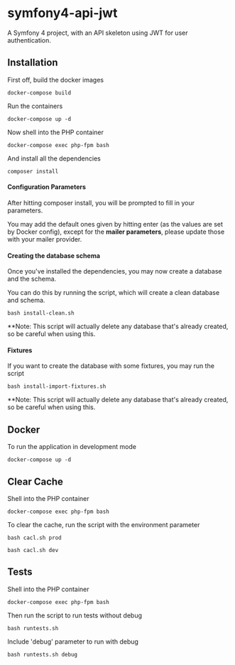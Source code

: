 symfony4-api-jwt
========

A Symfony 4 project, with an API skeleton using JWT for user authentication.

## Installation

First off, build the docker images

`docker-compose build`

Run the containers

`docker-compose up -d`

Now shell into the PHP container

`docker-compose exec php-fpm bash`

And install all the dependencies

`composer install`

#### Configuration Parameters

After hitting composer install, you will be prompted to fill in your parameters.
 
You may add the default ones given by hitting enter (as the values are set by Docker config), except for the **mailer parameters**, please update those with your mailer provider.

#### Creating the database schema

Once you've installed the dependencies, you may now create a database and the schema. 

You can do this by running the script, which will create a clean database and schema.

`bash install-clean.sh`

**Note: This script will actually delete any database that's already created, so be careful when using this.

#### Fixtures

If you want to create the database with some fixtures, you may run the script 

`bash install-import-fixtures.sh`

**Note: This script will actually delete any database that's already created, so be careful when using this.


## Docker

To run the application in development mode

`docker-compose up -d`

## Clear Cache

Shell into the PHP container

`docker-compose exec php-fpm bash`

To clear the cache, run the script with the environment parameter

`bash cacl.sh prod`

`bash cacl.sh dev`

## Tests
Shell into the PHP container

`docker-compose exec php-fpm bash`

Then run the script to run tests without debug

`bash runtests.sh`

Include 'debug' parameter to run with debug

`bash runtests.sh debug`




